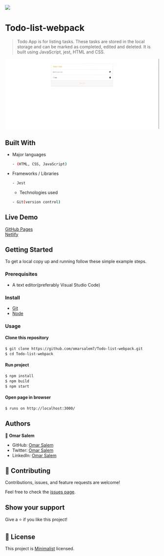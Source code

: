 ![](https://img.shields.io/badge/Microverse-blueviolet)

# Todo-list-webpack

> Todo App is for listing tasks. These tasks are stored in the local storage and can be marked as completed, edited and deleted. It is built using JavaScript, jest, HTML and CSS.

![screenshot](./screen.gif)

## Built With

- Major languages 
  ```bash
  - (HTML, CSS, JavaScript)
  ```


- Frameworks / Libraries
  ```bash
  - Jest
  ```
  
  - Technologies used 
  
  ``` bash
  - Git(version control)
  ```

## Live Demo
[GitHub Pages](https://omarsalem7.github.io/Todo-list-webpack/)<br/>
[Netlify](https://todo-webpack-v1.netlify.app/)


## Getting Started
To get a local copy up and running follow these simple example steps.

### Prerequisites
 - A text editor(preferably Visual Studio Code)

### Install
  -  [Git](https://git-scm.com/downloads)
  -  [Node](https://nodejs.org/en/download/)
### Usage
#### Clone this repository

```bash
$ git clone https://github.com/omarsalem7/Todo-list-webpack.git
$ cd Todo-list-webpack 
```
#### Run project

```bash
$ npm install
$ npm build
$ npm start
```

#### Open page in browser
```bash
$ runs on http://localhost:3000/
```

## Authors

👤 **Omar Salem**

- GitHub: [Omar Salem](https://github.com/omarsalem7)
- Twitter: [Omar Salem](https://twitter.com/Omar80491499)
- LinkedIn: [Omar Salem](https://www.linkedin.com/in/omar-salem-a6945b177/)


## 🤝 Contributing

Contributions, issues, and feature requests are welcome!

Feel free to check the [issues page](../../issues/).

## Show your support

Give a ⭐ if you like this project!

## 📝 License

This project is [Minimalist](https://web.archive.org/web/20180320194056/http://www.getminimalist.com:80/) licensed.